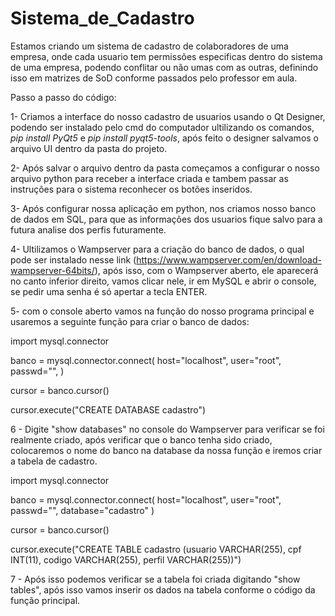 # Sistema_de_Cadastro

Estamos criando um sistema de cadastro de colaboradores de uma empresa,
onde cada usuario tem permissões especificas dentro do sistema de uma empresa,
podendo conflitar ou não umas com as outras, definindo isso em matrizes de SoD
conforme passados pelo professor em aula.

Passo a passo do código:

1- Criamos a interface do nosso cadastro de usuarios usando o Qt Designer,
podendo ser instalado pelo cmd do computador ultilizando os comandos, *pip install PyQt5* e *pip install pyqt5-tools*,
após feito o designer salvamos o arquivo UI dentro da pasta do projeto.

2- Após salvar o arquivo dentro da pasta começamos a configurar o nosso arquivo python para receber a interface criada
e tambem passar as instruções para o sistema reconhecer os botões inseridos.

3- Após configurar nossa aplicação em python, nos criamos nosso banco de dados em SQL, para que as informações dos usuarios fique salvo para a futura analise dos perfis futuramente.

4- Ultilizamos o Wampserver para a criação do banco de dados, o qual pode ser instalado nesse link (https://www.wampserver.com/en/download-wampserver-64bits/), após isso, com o Wampserver aberto, ele aparecerá no canto inferior direito, vamos clicar nele, ir em MySQL e abrir o console, se pedir uma senha é só apertar a tecla ENTER.

5- com o console aberto vamos na função do nosso programa principal e usaremos a seguinte função para criar o banco de dados: 

import mysql.connector

banco = mysql.connector.connect(
    host="localhost",
    user="root",
    passwd="",
    )

cursor = banco.cursor()

cursor.execute("CREATE DATABASE cadastro")

6 - Digite "show databases" no console do Wampserver para verificar se foi realmente criado, após verificar que o banco tenha sido criado,  colocaremos o nome do banco na database da nossa função e iremos criar a tabela de cadastro.

import mysql.connector

banco = mysql.connector.connect(
    host="localhost",
    user="root",
    passwd="",
    database="cadastro"
    )

cursor = banco.cursor()

cursor.execute("CREATE TABLE cadastro (usuario VARCHAR(255), cpf INT(11), codigo VARCHAR(255), perfil VARCHAR(255))")

7 - Após isso podemos verificar se a tabela foi criada digitando "show tables", após isso vamos inserir os dados na tabela conforme o código da função principal.



